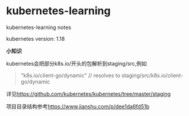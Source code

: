 # kubernetes-learning

kubernetes-learning notes 

kubernetes version: 1.18



**小知识**

kubernetes会把部分k8s.io/开头的包解析到staging/src,例如

> "k8s.io/client-go/dynamic" // resolves to staging/src/k8s.io/client-go/dynamic

详见<https://github.com/kubernetes/kubernetes/tree/master/staging>

项目目录结构参考<https://www.jianshu.com/p/dee1da6fd51b>